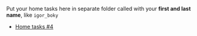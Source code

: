 Put your home tasks here in separate folder called with your **first and last name**, like `igor_boky`

* [Home tasks #4](https://docs.google.com/document/d/1GAB_TOSaooc4nkGN6lTwonoUAmjkj7gOveQRdm8dKss/edit?usp=sharing)
